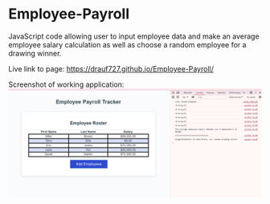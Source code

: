 # Employee-Payroll
JavaScript code allowing user to input employee data and make an average employee salary calculation as well as choose a random employee for a drawing winner.

Live link to page: https://drauf727.github.io/Employee-Payroll/

Screenshot of working application: 
![alt text](image.png)